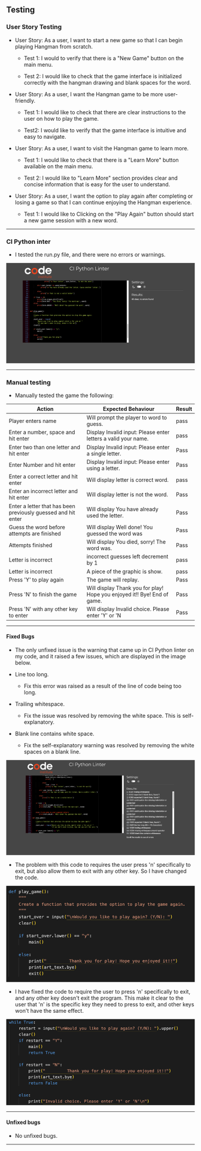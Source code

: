 ## Testing

### User Story Testing

* User Story: As a user, I want to start a new game so that I can begin playing Hangman from scratch.
  
  * Test 1: I would to verify that there is a "New Game" button on the main menu.

  * Test 2: I would like to check that the game interface is initialized correctly with the hangman drawing and blank spaces for the word.

* User Story: As a user, I want the Hangman game to be more user-friendly.
  
  * Test 1: I would like to check that there are clear instructions to the user on how to play the game.

  * Test2: I would like to verify that the game interface is intuitive and easy to navigate.

* User Story: As a user, I want to visit the Hangman game to learn more.
  
  * Test 1: I would like to check that there is a "Learn More" button available on the main menu.

  * Test 2: I would like to "Learn More" section provides clear and concise information that is easy for the user to understand.

* User Story: As a user, I want the option to play again after completing or losing a game so that I can continue enjoying the Hangman experience.
  
  * Test 1: I would like to Clicking on the "Play Again" button should start a new game session with a new word.
---

### CI Python inter
* I tested the run.py file, and there were no errors or warnings.

![Image of no errors](/documentation/testing/no-errors.png)

---

### Manual testing

* Manually tested the game the following:

| Action        | Expected Behaviour  | Result | 
| ------------- | ------------- | ------------- |
| Player enters name | Will prompt the player to word to guess. | pass |
| Enter a number, space and hit enter  | Display Invalid input: Please enter letters a valid your name. | pass |
| Enter two than one letter and hit enter | Display Invalid input: Please enter a single letter.  | Pass |
| Enter Number and hit enter | Display Invalid input: Please enter using a letter. | Pass |
| Enter a correct letter and hit enter | Will display letter is correct word. | pass |
| Enter an incorrect letter and hit enter| Will display letter is not the word. | Pass |
| Enter a letter that has been previously guessed and hit enter | Will display You have already used the letter. | Pass |
| Guess the word before attempts are finished| Will display Well done! You guessed the word was | Pass |
| Attempts finished | Will display You died, sorry! The word was. | Pass |
| Letter is incorrect | incorrect guesses left  decrement by 1 | pass | 
| Letter is incorrect | A piece of the graphic is show. | pass | 
| Press 'Y' to play again|  The game will replay. | Pass | 
| Press 'N' to finish the game | Will display Thank you for play! Hope you enjoyed it!! Bye! End of game. | Pass |
| Press 'N' with any other key to enter | Will display Invalid choice. Please enter 'Y' or 'N | Pass |
---

#### Fixed Bugs

* The only unfixed issue is the warning that came up in CI Python linter on my code, and it raised a few issues, which are displayed in the image below.

* Line too long.
  * Fix this error was raised as a result of the line of code being too long.

* Trailing whitespace.
  * Fix the issue was resolved by removing the white space. This is self-explanatory.

* Blank line contains white space.
  * Fix the self-explanatory warning was resolved by removing the white spaces on a blank line.

![Image of test issues](/documentation/testing/test-issues.png)

* The problem with this code to requires the user press 'n' specifically to exit, but also allow them to exit with any other key. So I have changed the code.

![Press](/documentation/testing/input-y.png)

* I have fixed the code to require the user to press 'n' specifically to exit, and any other key doesn't exit the program. This make it clear to the user that 'n' is the specific key they need to press to exit, and other keys won't have the same effect. 

![press](/documentation/testing/input-y:n.png)

---

#### Unfixed bugs
* No unfixed bugs.
---
